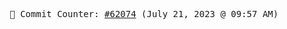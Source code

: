 <p align="center">
    <samp>
        📮 Commit Counter: <a href="https://github.com/Javascript-void0/Javascript-void0/commits/main">#62074</a> (July 21, 2023 @ 09:57 AM)
    </samp>
</p>